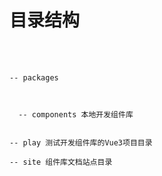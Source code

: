 # 目录结构

<br/>
<br/>

```
-- packages



  -- components 本地开发组件库


-- play 测试开发组件库的Vue3项目目录

-- site 组件库文档站点目录

```
